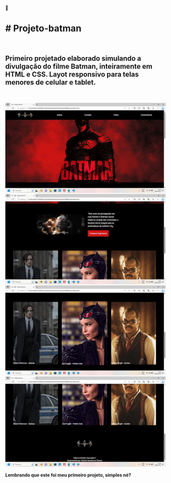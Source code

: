 :file_folder: <h1><b># Projeto-batman</h1>
<br>
<h2>Primeiro projetado elaborado simulando a divulgação do filme Batman, inteiramente em HTML e CSS. Layot responsivo para telas menores de celular e tablet.</h2>
<br>
<br>
<img src="https://github.com/RobsonNoronha/projeto-batman/blob/main/batmanSite1.jpg?raw=true"/>
<img src="https://github.com/RobsonNoronha/projeto-batman/blob/main/batmanSite2.jpg?raw=true"/>
<img src="https://github.com/RobsonNoronha/projeto-batman/blob/main/batmanSite3.jpg?raw=true"/>
<img src="https://github.com/RobsonNoronha/projeto-batman/blob/main/batmanSite4.jpg?raw=true"/>


Lembrando que este foi meu primeiro projeto, simples né?
